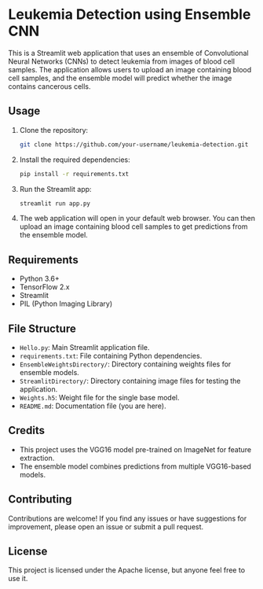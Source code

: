 # Leukemia Detection using Ensemble CNN

This is a Streamlit web application that uses an ensemble of Convolutional Neural Networks (CNNs) to detect leukemia from images of blood cell samples. The application allows users to upload an image containing blood cell samples, and the ensemble model will predict whether the image contains cancerous cells.

## Usage

1. Clone the repository:

   ```bash
   git clone https://github.com/your-username/leukemia-detection.git
   ```

2. Install the required dependencies:

   ```bash
   pip install -r requirements.txt
   ```

3. Run the Streamlit app:

   ```bash
   streamlit run app.py
   ```

4. The web application will open in your default web browser. You can then upload an image containing blood cell samples to get predictions from the ensemble model.

## Requirements

- Python 3.6+
- TensorFlow 2.x
- Streamlit
- PIL (Python Imaging Library)

## File Structure

- `Hello.py`: Main Streamlit application file.
- `requirements.txt`: File containing Python dependencies.
- `EnsembleWeightsDirectory/`: Directory containing weights files for ensemble models.
- `StreamlitDirectory/`: Directory containing image files for testing the application.
- `Weights.h5`: Weight file for the single base model.
- `README.md`: Documentation file (you are here).

## Credits

- This project uses the VGG16 model pre-trained on ImageNet for feature extraction.
- The ensemble model combines predictions from multiple VGG16-based models.

## Contributing

Contributions are welcome! If you find any issues or have suggestions for improvement, please open an issue or submit a pull request.

## License

This project is licensed under the Apache license, but anyone feel free to use it.
